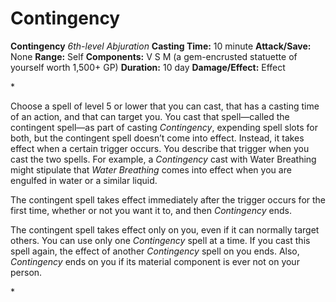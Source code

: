 # Contingency

**Contingency**
_6th-level Abjuration_
**Casting Time:** 10 minute
**Attack/Save:** None
**Range:** Self
**Components:** V S M (a gem-encrusted statuette of yourself worth 1,500+ GP)
**Duration:** 10 day
**Damage/Effect:** Effect

*<p>Choose a spell of level 5 or lower that you can cast, that has a casting time of an action, and that can target you. You cast that spell—called the contingent spell—as part of casting *Contingency*, expending spell slots for both, but the contingent spell doesn’t come into effect. Instead, it takes effect when a certain trigger occurs. You describe that trigger when you cast the two spells. For example, a *Contingency* cast with Water Breathing might stipulate that *Water Breathing* comes into effect when you are engulfed in water or a similar liquid.

The contingent spell takes effect immediately after the trigger occurs for the first time, whether or not you want it to, and then *Contingency* ends.

The contingent spell takes effect only on you, even if it can normally target others. You can use only one *Contingency* spell at a time. If you cast this spell again, the effect of another *Contingency* spell on you ends. Also, *Contingency* ends on you if its material component is ever not on your person.</p>*